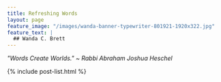 ```yaml
---
title: Refreshing Words
layout: page
feature_image: "/images/wanda-banner-typewriter-801921-1920x322.jpg"
feature_text: |
  ## Wanda C. Brett
---
```


_"Words Create Worlds." ~ Rabbi Abraham Joshua Heschel_


  {% include post-list.html %}
